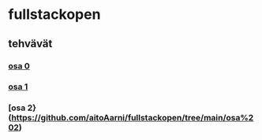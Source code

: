 # fullstackopen


## tehvävät

### [osa 0](https://github.com/aitoAarni/fullstackopen/tree/main/osa%200)

### [osa 1](https://github.com/aitoAarni/fullstackopen/tree/main/osa%201)

### [osa 2}(https://github.com/aitoAarni/fullstackopen/tree/main/osa%202)
